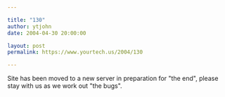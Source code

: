 ```yaml
---

title: "130"
author: ytjohn
date: 2004-04-30 20:00:00

layout: post
permalink: https://www.yourtech.us/2004/130

---
```

Site has been moved to a new server in preparation for "the end", please stay with us as we work out "the bugs".
